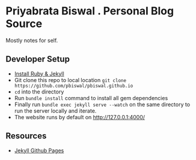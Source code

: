 # Priyabrata Biswal . Personal Blog Source
Mostly notes for self.

## Developer Setup

- [Install Ruby & Jekyll](https://jekyllrb.com/docs/installation/windows/)
- Git clone this repo to local location `git clone https://github.com/pbiswal/pbiswal.github.io`
- `cd` into the directory
- Run `bundle install` command to install all gem dependencies
- Finally run `bundle exec jekyll serve --watch` on the same directory to run the server locally and iterate.
- The website runs by default on http://127.0.0.1:4000/

## Resources
- [Jekyll Github Pages](https://jekyllrb.com/docs/pages/)